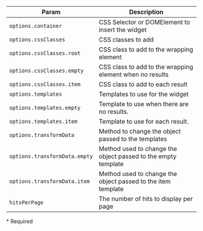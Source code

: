 | Param | Description |
| --- | --- |
|  <span class='attr-required'>`options.container`</span> | CSS Selector or DOMElement to insert the widget |
|  <span class='attr-optional'>`options.cssClasses`</span> | CSS classes to add |
|  <span class='attr-optional'>`options.cssClasses.root`</span> | CSS class to add to the wrapping element |
|  <span class='attr-optional'>`options.cssClasses.empty`</span> | CSS class to add to the wrapping element when no results |
|  <span class='attr-optional'>`options.cssClasses.item`</span> | CSS class to add to each result |
|  <span class='attr-optional'>`options.templates`</span> | Templates to use for the widget |
|  <span class='attr-optional'>`options.templates.empty`</span> | Template to use when there are no results. |
|  <span class='attr-optional'>`options.templates.item`</span> | Template to use for each result. |
|  <span class='attr-optional'>`options.transformData`</span> | Method to change the object passed to the templates |
|  <span class='attr-optional'>`options.transformData.empty`</span> | Method used to change the object passed to the empty template |
|  <span class='attr-optional'>`options.transformData.item`</span> | Method used to change the object passed to the item template |
|  <span class='attr-optional'>`hitsPerPage`</span> | The number of hits to display per page |

<p class="attr-legend">* <span>Required</span></p>
